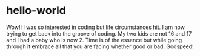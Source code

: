 # hello-world
Wow!! I was so interested in coding but life circumstances hit. I am now trying to get back into the groove of coding. My two kids are not 16 and 17 and I had a baby who is now 2. Time is of the essence but while going through it embrace all that you are facing whether good or bad. Godspeed!


